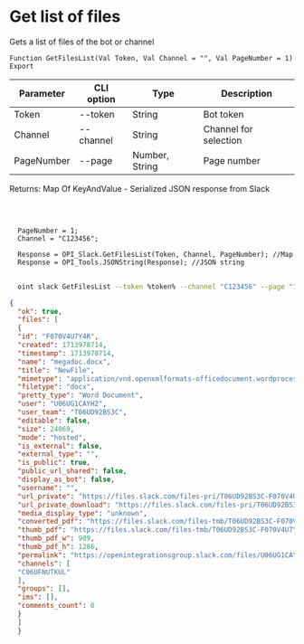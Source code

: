 ﻿---
sidebar_position: 1
---

# Get list of files
 Gets a list of files of the bot or channel



`Function GetFilesList(Val Token, Val Channel = "", Val PageNumber = 1) Export`

  | Parameter | CLI option | Type | Description |
  |-|-|-|-|
  | Token | --token | String | Bot token |
  | Channel | --channel | String | Channel for selection |
  | PageNumber | --page | Number, String | Page number |

  
  Returns:  Map Of KeyAndValue - Serialized JSON response from Slack

<br/>




```bsl title="Code example"
  
  PageNumber = 1;
  Channel = "C123456";
  
  Response = OPI_Slack.GetFilesList(Token, Channel, PageNumber); //Map
  Response = OPI_Tools.JSONString(Response); //JSON string
```



```sh title="CLI command example"
    
  oint slack GetFilesList --token %token% --channel "C123456" --page "1"

```

```json title="Result"
{
  "ok": true,
  "files": [
  {
  "id": "F070V4U7Y4R",
  "created": 1713978714,
  "timestamp": 1713978714,
  "name": "megadoc.docx",
  "title": "NewFile",
  "mimetype": "application/vnd.openxmlformats-officedocument.wordprocessingml.document",
  "filetype": "docx",
  "pretty_type": "Word Document",
  "user": "U06UG1CAYH2",
  "user_team": "T06UD92BS3C",
  "editable": false,
  "size": 24069,
  "mode": "hosted",
  "is_external": false,
  "external_type": "",
  "is_public": true,
  "public_url_shared": false,
  "display_as_bot": false,
  "username": "",
  "url_private": "https://files.slack.com/files-pri/T06UD92BS3C-F070V4U7Y4R/megadoc.docx",
  "url_private_download": "https://files.slack.com/files-pri/T06UD92BS3C-F070V4U7Y4R/download/megadoc.docx",
  "media_display_type": "unknown",
  "converted_pdf": "https://files.slack.com/files-tmb/T06UD92BS3C-F070V4U7Y4R-417b34221e/megadoc_converted.pdf",
  "thumb_pdf": "https://files.slack.com/files-tmb/T06UD92BS3C-F070V4U7Y4R-417b34221e/megadoc_thumb_pdf.png",
  "thumb_pdf_w": 909,
  "thumb_pdf_h": 1286,
  "permalink": "https://openintegrationsgroup.slack.com/files/U06UG1CAYH2/F070V4U7Y4R/megadoc.docx",
  "channels": [
  "C06UFNUTKUL"
  ],
  "groups": [],
  "ims": [],
  "comments_count": 0
  }
  ]
  }
```
